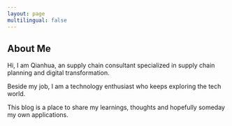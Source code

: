 ```yaml
---
layout: page
multilingual: false
---
```


## About Me

Hi, I am Qianhua, an supply chain consultant specialized in supply chain planning and digital transformation. 

Beside my job, I am a technology enthusiast who keeps exploring the tech world. 

This blog is a place to share my learnings, thoughts and hopefully someday my own applications.
